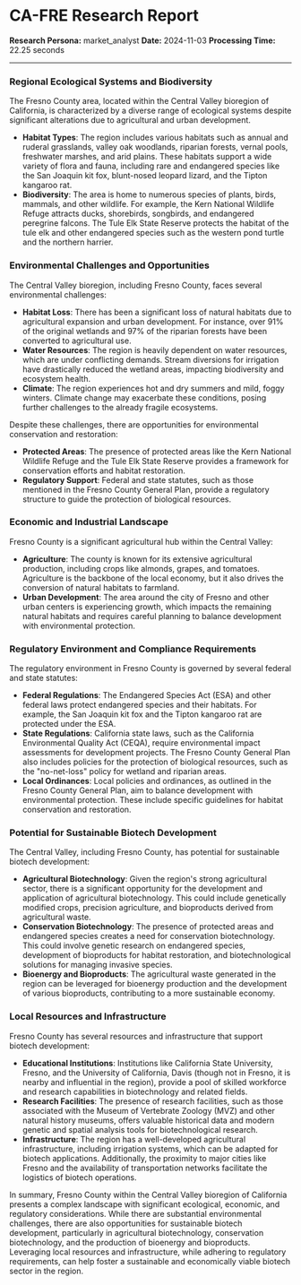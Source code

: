 # CA-FRE Research Report

**Research Persona:** market_analyst
**Date:** 2024-11-03
**Processing Time:** 22.25 seconds

---

### Regional Ecological Systems and Biodiversity

The Fresno County area, located within the Central Valley bioregion of California, is characterized by a diverse range of ecological systems despite significant alterations due to agricultural and urban development.

- **Habitat Types**: The region includes various habitats such as annual and ruderal grasslands, valley oak woodlands, riparian forests, vernal pools, freshwater marshes, and arid plains. These habitats support a wide variety of flora and fauna, including rare and endangered species like the San Joaquin kit fox, blunt-nosed leopard lizard, and the Tipton kangaroo rat.
- **Biodiversity**: The area is home to numerous species of plants, birds, mammals, and other wildlife. For example, the Kern National Wildlife Refuge attracts ducks, shorebirds, songbirds, and endangered peregrine falcons. The Tule Elk State Reserve protects the habitat of the tule elk and other endangered species such as the western pond turtle and the northern harrier.

### Environmental Challenges and Opportunities

The Central Valley bioregion, including Fresno County, faces several environmental challenges:

- **Habitat Loss**: There has been a significant loss of natural habitats due to agricultural expansion and urban development. For instance, over 91% of the original wetlands and 97% of the riparian forests have been converted to agricultural use.
- **Water Resources**: The region is heavily dependent on water resources, which are under conflicting demands. Stream diversions for irrigation have drastically reduced the wetland areas, impacting biodiversity and ecosystem health.
- **Climate**: The region experiences hot and dry summers and mild, foggy winters. Climate change may exacerbate these conditions, posing further challenges to the already fragile ecosystems.

Despite these challenges, there are opportunities for environmental conservation and restoration:

- **Protected Areas**: The presence of protected areas like the Kern National Wildlife Refuge and the Tule Elk State Reserve provides a framework for conservation efforts and habitat restoration.
- **Regulatory Support**: Federal and state statutes, such as those mentioned in the Fresno County General Plan, provide a regulatory structure to guide the protection of biological resources.

### Economic and Industrial Landscape

Fresno County is a significant agricultural hub within the Central Valley:

- **Agriculture**: The county is known for its extensive agricultural production, including crops like almonds, grapes, and tomatoes. Agriculture is the backbone of the local economy, but it also drives the conversion of natural habitats to farmland.
- **Urban Development**: The area around the city of Fresno and other urban centers is experiencing growth, which impacts the remaining natural habitats and requires careful planning to balance development with environmental protection.

### Regulatory Environment and Compliance Requirements

The regulatory environment in Fresno County is governed by several federal and state statutes:

- **Federal Regulations**: The Endangered Species Act (ESA) and other federal laws protect endangered species and their habitats. For example, the San Joaquin kit fox and the Tipton kangaroo rat are protected under the ESA.
- **State Regulations**: California state laws, such as the California Environmental Quality Act (CEQA), require environmental impact assessments for development projects. The Fresno County General Plan also includes policies for the protection of biological resources, such as the "no-net-loss" policy for wetland and riparian areas.
- **Local Ordinances**: Local policies and ordinances, as outlined in the Fresno County General Plan, aim to balance development with environmental protection. These include specific guidelines for habitat conservation and restoration.

### Potential for Sustainable Biotech Development

The Central Valley, including Fresno County, has potential for sustainable biotech development:

- **Agricultural Biotechnology**: Given the region's strong agricultural sector, there is a significant opportunity for the development and application of agricultural biotechnology. This could include genetically modified crops, precision agriculture, and bioproducts derived from agricultural waste.
- **Conservation Biotechnology**: The presence of protected areas and endangered species creates a need for conservation biotechnology. This could involve genetic research on endangered species, development of bioproducts for habitat restoration, and biotechnological solutions for managing invasive species.
- **Bioenergy and Bioproducts**: The agricultural waste generated in the region can be leveraged for bioenergy production and the development of various bioproducts, contributing to a more sustainable economy.

### Local Resources and Infrastructure

Fresno County has several resources and infrastructure that support biotech development:

- **Educational Institutions**: Institutions like California State University, Fresno, and the University of California, Davis (though not in Fresno, it is nearby and influential in the region), provide a pool of skilled workforce and research capabilities in biotechnology and related fields.
- **Research Facilities**: The presence of research facilities, such as those associated with the Museum of Vertebrate Zoology (MVZ) and other natural history museums, offers valuable historical data and modern genetic and spatial analysis tools for biotechnological research.
- **Infrastructure**: The region has a well-developed agricultural infrastructure, including irrigation systems, which can be adapted for biotech applications. Additionally, the proximity to major cities like Fresno and the availability of transportation networks facilitate the logistics of biotech operations.

In summary, Fresno County within the Central Valley bioregion of California presents a complex landscape with significant ecological, economic, and regulatory considerations. While there are substantial environmental challenges, there are also opportunities for sustainable biotech development, particularly in agricultural biotechnology, conservation biotechnology, and the production of bioenergy and bioproducts. Leveraging local resources and infrastructure, while adhering to regulatory requirements, can help foster a sustainable and economically viable biotech sector in the region.